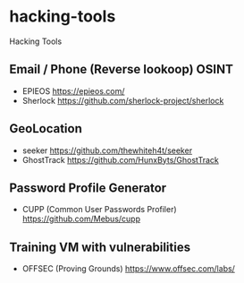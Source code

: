 # hacking-tools
Hacking Tools

## Email / Phone (Reverse lookoop) OSINT
- EPIEOS https://epieos.com/
- Sherlock https://github.com/sherlock-project/sherlock

## GeoLocation
- seeker https://github.com/thewhiteh4t/seeker
- GhostTrack https://github.com/HunxByts/GhostTrack

## Password Profile Generator
- CUPP (Common User Passwords Profiler) https://github.com/Mebus/cupp

## Training VM with vulnerabilities
- OFFSEC (Proving Grounds) https://www.offsec.com/labs/

